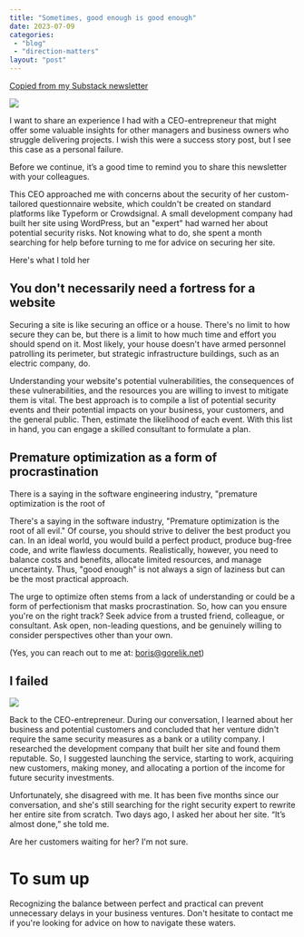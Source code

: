```yaml
---
title: "Sometimes, good enough is good enough"
date: 2023-07-09
categories: 
 - "blog"
 - "direction-matters"
layout: "post"
---
```


[Copied from my Substack newsletter](https://directionmatters.substack.com/p/sometimes-good-enough-is-good-enough)

[![](https://substackcdn.com/image/fetch/w_5760,c_limit,f_auto,q_auto:good,fl_progressive:steep/https%3A%2F%2Fsubstack-post-media.s3.amazonaws.com%2Fpublic%2Fimages%2F8d71c273-c9fd-4816-8495-4e1bc59f450a_1191x512.png)](https://substackcdn.com/image/fetch/f_auto,q_auto:good,fl_progressive:steep/https%3A%2F%2Fsubstack-post-media.s3.amazonaws.com%2Fpublic%2Fimages%2F8d71c273-c9fd-4816-8495-4e1bc59f450a_1191x512.png)

I want to share an experience I had with a CEO-entrepreneur that might offer some valuable insights for other managers and business owners who struggle delivering projects. I wish this were a success story post, but I see this case as a personal failure.

Before we continue, it’s a good time to remind you to share this newsletter with your colleagues.

This CEO approached me with concerns about the security of her custom-tailored questionnaire website, which couldn't be created on standard platforms like Typeform or Crowdsignal. A small development company had built her site using WordPress, but an "expert" had warned her about potential security risks. Not knowing what to do, she spent a month searching for help before turning to me for advice on securing her site. 

Here's what I told her

## You don't necessarily need a fortress for a website

Securing a site is like securing an office or a house. There's no limit to how secure they can be, but there is a limit to how much time and effort you should spend on it. Most likely, your house doesn't have armed personnel patrolling its perimeter, but strategic infrastructure buildings, such as an electric company, do.

Understanding your website's potential vulnerabilities, the consequences of these vulnerabilities, and the resources you are willing to invest to mitigate them is vital. The best approach is to compile a list of potential security events and their potential impacts on your business, your customers, and the general public. Then, estimate the likelihood of each event. With this list in hand, you can engage a skilled consultant to formulate a plan.

## Premature optimization as a form of procrastination

There is a saying in the software engineering industry, "premature optimization is the root of 

There's a saying in the software industry, "Premature optimization is the root of all evil." Of course, you should strive to deliver the best product you can. In an ideal world, you would build a perfect product, produce bug-free code, and write flawless documents. Realistically, however, you need to balance costs and benefits, allocate limited resources, and manage uncertainty. Thus, "good enough" is not always a sign of laziness but can be the most practical approach. 

The urge to optimize often stems from a lack of understanding or could be a form of perfectionism that masks procrastination. So, how can you ensure you're on the right track? Seek advice from a trusted friend, colleague, or consultant. Ask open, non-leading questions, and be genuinely willing to consider perspectives other than your own. 

(Yes, you can reach out to me at: <boris@gorelik.net>)

## I failed

[![](https://substackcdn.com/image/fetch/w_1456,c_limit,f_auto,q_auto:good,fl_progressive:steep/https%3A%2F%2Fsubstack-post-media.s3.amazonaws.com%2Fpublic%2Fimages%2F99dae871-720d-486b-9659-363435174941_753x304.jpeg)](https://substackcdn.com/image/fetch/f_auto,q_auto:good,fl_progressive:steep/https%3A%2F%2Fsubstack-post-media.s3.amazonaws.com%2Fpublic%2Fimages%2F99dae871-720d-486b-9659-363435174941_753x304.jpeg)

Back to the CEO-entrepreneur.  During our conversation, I learned about her business and potential customers and concluded that her venture didn't require the same security measures as a bank or a utility company. I researched the development company that built her site and found them reputable. So, I suggested launching the service, starting to work, acquiring new customers, making money, and allocating a portion of the income for future security investments.

Unfortunately, she disagreed with me. It has been five months since our conversation, and she's still searching for the right security expert to rewrite her entire site from scratch. Two days ago, I asked her about her site. “It’s almost done,” she told me.

Are her customers waiting for her? I'm not sure.

# To sum up

Recognizing the balance between perfect and practical can prevent unnecessary delays in your business ventures. Don't hesitate to contact me if you're looking for advice on how to navigate these waters.
